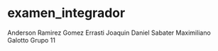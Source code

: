 # examen_integrador
Anderson Ramirez Gomez
Errasti Joaquin
Daniel Sabater
Maximiliano Galotto
Grupo 11
